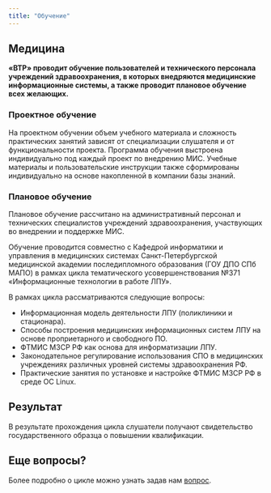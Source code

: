 ```yaml
---
title: "Обучение"
---
```


## Медицина

**«ВТР» проводит обучение пользователей и технического персонала учреждений здравоохранения, 
в которых внедряются медицинские информационные системы, а также проводит плановое обучение всех желающих.**

### Проектное обучение

На проектном обучении объем учебного материала и сложность практических занятий зависят от специализации 
слушателя и от функциональности проекта. Программа обучения выстроена индивидуально под каждый проект по 
внедрению МИС. Учебные материалы и пользовательские инструкции также сформированы индивидуально на основе 
накопленной в компании базы знаний.

### Плановое обучение

Плановое обучение рассчитано на административный персонал и технических специалистов учреждений здравоохранения, 
участвующих во внедрении и поддержке МИС.

Обучение проводится совместно с Кафедрой информатики и управления в медицинских системах Санкт-Петербургской 
медицинской академии последипломного образования (ГОУ ДПО СПб МАПО) в рамках цикла тематического усовершенствования 
№371 «Информационные технологии в работе ЛПУ».

В рамках цикла рассматриваются следующие вопросы:

- Информационная модель деятельности ЛПУ (поликлиники и стационара).
- Способы построения медицинских информационных систем ЛПУ на основе проприетарного и свободного ПО.
- ФТМИС МЗСР РФ как основа для информатизации ЛПУ.
- Законодательное регулирование использования СПО в медицинских учреждениях различных уровней системы здравоохранения РФ.
- Практические занятия по установке и настройке ФТМИС МЗСР РФ в среде ОС Linux.

## Результат

В результате прохождения цикла слушатели получают свидетельство государственного образца о повышении квалификации.

## Еще вопросы?

Более подробно о цикле можно узнать задав нам [вопрос](mailto:med@hitsl.ru).


